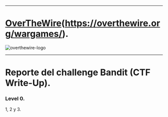 - - -

# [OverTheWire]()(https://overthewire.org/wargames/).

![overthewire-logo](https://github.com/frandausmeier/CTF_Write-Ups/assets/71414554/1f33f67b-82e8-4ccb-8b97-fd0a951ef0dc)

- - -

# Reporte del challenge Bandit (CTF Write-Up).
### Level 0.


1, 2 y 3.
